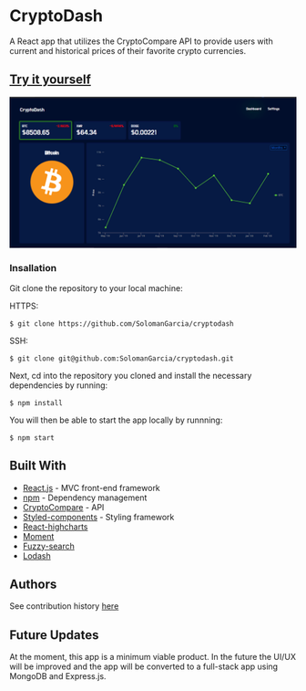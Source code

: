 # CryptoDash

A React app that utilizes the CryptoCompare API to provide users with current and historical prices of their favorite crypto currencies.

## [Try it yourself](https://dry-woodland-13435.herokuapp.com/)

![image](./cryptodash.png)

### Insallation

Git clone the repository to your local machine: 

HTTPS:
```
$ git clone https://github.com/SolomanGarcia/cryptodash
```
SSH:
````
$ git clone git@github.com:SolomanGarcia/cryptodash.git
````
Next, cd into the repository you cloned and install the necessary dependencies by running:
````
$ npm install
````

You will then be able to start the app locally by runnning:
````
$ npm start
````

## Built With
* [React.js](https://reactjs.org/) - MVC front-end framework
* [npm](https://www.npmjs.com/) - Dependency management
* [CryptoCompare](https://min-api.cryptocompare.com/) - API
* [Styled-components](https://styled-components.com/) - Styling framework
* [React-highcharts](https://github.com/highcharts/highcharts-react)
* [Moment](https://momentjs.com/)
* [Fuzzy-search](https://www.npmjs.com/package/fuzzy-search)
* [Lodash](https://lodash.com/)

## Authors
See contribution history [here](https://github.com/SolomanGarcia/cryptodash/graphs/contributors)

## Future Updates
At the moment, this app is a minimum viable product. In the future the UI/UX will be improved and the app will be converted to a full-stack app using MongoDB and Express.js.